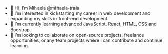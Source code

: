 - 👋 Hi, I’m Mihaela @mihaela-traia
- 👀 I’m interested in kickstarting my career in web development and expanding my skills in front-end development.
- 🌱 I’m currently learning advanced JavaScript, React, HTML, CSS and Boostrap.
- 💞️ I’m looking to collaborate on open-source projects, freelance opportunities, or any team projects where I can contribute and continue learning.
